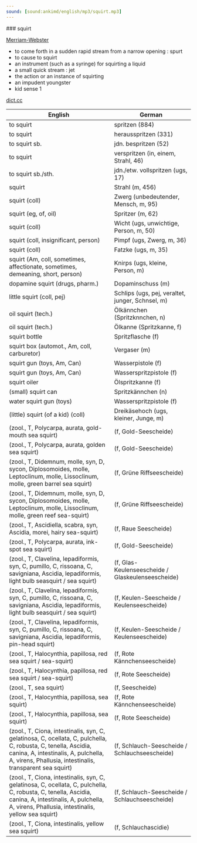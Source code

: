 ```yaml
---
sound: [sound:ankimd/english/mp3/squirt.mp3]
---
```


\### squirt

[Merriam-Webster](https://www.merriam-webster.com/dictionary/squirt)

- to come forth in a sudden rapid stream from a narrow opening : spurt
- to cause to squirt
- an instrument (such as a syringe) for squirting a liquid
- a small quick stream : jet
- the action or an instance of squirting
- an impudent youngster
- kid sense 1

[dict.cc](https://www.dict.cc/squirt)

| English        | German       |
| -------------- | ------------ |
| to squirt | spritzen (884) |
| to squirt | herausspritzen (331) |
| to squirt sb. | jdn. bespritzen (52) |
| to squirt | verspritzen (in, einem, Strahl, 46) |
| to squirt sb./sth. | jdn./etw. vollspritzen (ugs, 17) |
| squirt | Strahl (m, 456) |
| squirt (coll) | Zwerg (unbedeutender, Mensch, m, 95) |
| squirt (eg, of, oil) | Spritzer (m, 62) |
| squirt (coll) | Wicht (ugs, unwichtige, Person, m, 50) |
| squirt (coll, insignificant, person) | Pimpf (ugs, Zwerg, m, 36) |
| squirt (coll) | Fatzke (ugs, m, 35) |
| squirt (Am, coll, sometimes, affectionate, sometimes, demeaning, short, person) | Knirps (ugs, kleine, Person, m) |
| dopamine squirt (drugs, pharm.) | Dopaminschuss (m) |
| little squirt (coll, pej) | Schlips (ugs, pej, veraltet, junger, Schnsel, m) |
| oil squirt (tech.) | Ölkännchen (Spritzknnchen, n) |
| oil squirt (tech.) | Ölkanne (Spritzkanne, f) |
| squirt bottle | Spritzflasche (f) |
| squirt box (automot., Am, coll, carburetor) | Vergaser (m) |
| squirt gun (toys, Am, Can) | Wasserpistole (f) |
| squirt gun (toys, Am, Can) | Wasserspritzpistole (f) |
| squirt oiler | Ölspritzkanne (f) |
| (small) squirt can | Spritzkännchen (n) |
| water squirt gun (toys) | Wasserspritzpistole (f) |
| (little) squirt (of a kid) (coll) | Dreikäsehoch (ugs, kleiner, Junge, m) |
|  (zool., T, Polycarpa, aurata, gold-mouth sea squirt) |  (f, Gold-Seescheide) |
|  (zool., T, Polycarpa, aurata, golden sea squirt) |  (f, Gold-Seescheide) |
|  (zool., T, Didemnum, molle, syn, D, sycon, Diplosomoides, molle, Leptoclinum, molle, Lissoclinum, molle, green barrel sea squirt) |  (f, Grüne Riffseescheide) |
|  (zool., T, Didemnum, molle, syn, D, sycon, Diplosomoides, molle, Leptoclinum, molle, Lissoclinum, molle, green reef sea-squirt) |  (f, Grüne Riffseescheide) |
|  (zool., T, Ascidiella, scabra, syn, Ascidia, morei, hairy sea-squirt) |  (f, Raue Seescheide) |
|  (zool., T, Polycarpa, aurata, ink-spot sea squirt) |  (f, Gold-Seescheide) |
|  (zool., T, Clavelina, lepadiformis, syn, C, pumillo, C, rissoana, C, savigniana, Ascidia, lepadiformis, light bulb seasquirt / sea squirt) |  (f, Glas-Keulenseescheide / Glaskeulenseescheide) |
|  (zool., T, Clavelina, lepadiformis, syn, C, pumillo, C, rissoana, C, savigniana, Ascidia, lepadiformis, light bulb seasquirt / sea squirt) |  (f, Keulen-Seescheide / Keulenseescheide) |
|  (zool., T, Clavelina, lepadiformis, syn, C, pumillo, C, rissoana, C, savigniana, Ascidia, lepadiformis, pin-head squirt) |  (f, Keulen-Seescheide / Keulenseescheide) |
|  (zool., T, Halocynthia, papillosa, red sea squirt / sea-squirt) |  (f, Rote Kännchenseescheide) |
|  (zool., T, Halocynthia, papillosa, red sea squirt / sea-squirt) |  (f, Rote Seescheide) |
|  (zool., T, sea squirt) |  (f, Seescheide) |
|  (zool., T, Halocynthia, papillosa, sea squirt) |  (f, Rote Kännchenseescheide) |
|  (zool., T, Halocynthia, papillosa, sea squirt) |  (f, Rote Seescheide) |
|  (zool., T, Ciona, intestinalis, syn, C, gelatinosa, C, ocellata, C, pulchella, C, robusta, C, tenella, Ascidia, canina, A, intestinalis, A, pulchella, A, virens, Phallusia, intestinalis, transparent sea squirt) |  (f, Schlauch-Seescheide / Schlauchseescheide) |
|  (zool., T, Ciona, intestinalis, syn, C, gelatinosa, C, ocellata, C, pulchella, C, robusta, C, tenella, Ascidia, canina, A, intestinalis, A, pulchella, A, virens, Phallusia, intestinalis, yellow sea squirt) |  (f, Schlauch-Seescheide / Schlauchseescheide) |
|  (zool., T, Ciona, intestinalis, yellow sea squirt) |  (f, Schlauchascidie) |
